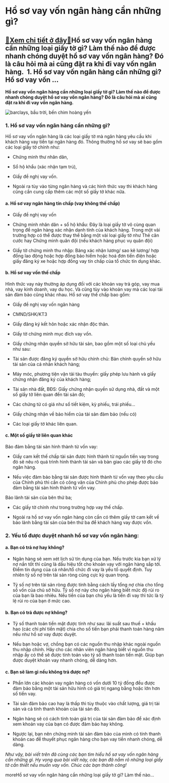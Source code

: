 Hồ sơ vay vốn ngân hàng cần những gì?
=====================================

[:gift:Xem chi tiết ở đây:gift:](https://hddtvn.com/ho-so-vay-von-ngan-hang-can-nhung-gi/)Hồ sơ vay vốn ngân hàng cần những loại giấy tờ gì? Làm thế nào để được nhanh chóng duyệt hồ sơ vay vốn ngân hàng? Đó là câu hỏi mà ai cũng đặt ra khi đi vay vốn ngân hàng.  1. Hồ sơ vay vốn ngân hàng cần những gì? Hồ sơ vay vốn …
-------------------------------------------------------------------------------------------------------------------------------------------------------------------------------------------------------------------------------------

**Hồ sơ vay vốn ngân hàng cần những loại giấy tờ gì? Làm thế nào để được nhanh chóng duyệt hồ sơ vay vốn ngân hàng? Đó là câu hỏi mà ai cũng đặt ra khi đi vay vốn ngân hàng.**


![barclays, bầu trời, bến chim hoàng yến](https://hddtvn.com/wp-content/uploads/2021/01/pexels-photo-351264-scaled.jpeg)


### 1. Hồ sơ vay vốn ngân hàng cần những gì?


Hồ sơ vay vốn ngân hàng là các loại giấy tờ mà ngân hàng yêu cầu khi khách hàng vay tiền tại ngân hàng đó. Thông thường hồ sơ vay sẽ bao gồm các loại giấy tờ chính như:




* Chứng minh thư nhân dân,

* Sổ hộ khẩu (xác nhận tạm trú),

* Giấy đề nghị vay vốn.

* Ngoài ra tùy vào từng ngân hàng và các hình thức vay thì khách hàng cũng cần cung cấp thêm các một số giấy tờ khác nữa.



#### a. Hồ sơ vay ngân hàng tín chấp (vay không thế chấp)




* Giấy đề nghị vay vốn

* Chứng minh nhân dân + sổ hộ khẩu: Đây là loại giấy tờ vô cùng quan trọng để ngân hàng xác nhận danh tính của khách hàng. Trong một vài trường hợp có thể được thay thế bằng một vài loại giấy tờ như Thẻ căn cước hay Chứng minh quân đội (nếu khách hàng phục vụ quân đội)

* Giấy tờ chứng minh thu nhập: Bảng xác nhận lương/ sao kê lương/ hợp đồng lao động hoặc hợp đồng bảo hiểm hoặc hoá đơn tiền điện hoặc giấy đăng ký xe hoặc hợp đồng vay tín chấp của tổ chức tín dụng khác.



#### b. Hồ sơ vay vốn thế chấp


Hình thức vay này thường áp dụng đối với các khoản vay trả góp, vay mua nhà, vay kinh doanh, vay du học. Và cũng tùy vào khoản vay mà các loại tài sản đảm bảo cũng khác nhau. Hồ sơ vay thế chấp bao gồm:




* Giấy đề nghị vay vốn ngân hàng

* CMND/SHK/KT3

* Giấy đăng ký kết hôn hoặc xác nhận độc thân.

* Giấy tờ chứng minh mục đích vay vốn.

* Giấy chứng nhận quyền sở hữu tài sản, bao gồm một số loại chủ yếu như sau:

* Tài sản được đăng ký quyền sở hữu chính chủ: Bản chính quyền sở hữu tài sản của cá nhân khách hàng;

* Máy móc, phương tiện vận tải tàu thuyền: giấy phép lưu hành và giấy chứng nhận đăng ký của khách hàng;

* Tài sản nhà đất, BĐS: Giấy chứng nhận quyền sử dụng nhà, đất và một số giấy tờ liên quan đến tài sản đó;

* Các chứng từ có giá như sổ tiết kiệm, kỳ phiếu, trái phiếu…

* Giấy chứng nhận về bảo hiểm của tài sản đảm bảo (nếu có)

* Các loại giấy tờ khác liên quan.



#### c. Một số giấy tờ liên quan khác


Bảo đảm bằng tài sản hình thành từ vốn vay:




* Giấy cam kết thế chấp tài sản được hình thành từ nguồn tiền vay trong đó sẽ nêu rõ quá trình hình thành tài sản và bàn giao các giấy tờ đó cho ngân hàng.

* Nếu việc đảm bảo bằng tài sản được hình thành từ vốn vay theo yêu cầu của Chính phủ thì cần có công văn của Chính phủ cho phép được bảo đảm bằng tài sản hình thành từ vốn vay.



Bảo lãnh tài sản của bên thứ ba;




* Các giấy tờ chính như trong trường hợp vay thế chấp.

* Ngoài ra hồ sơ vay vốn ngân hàng còn cần có thêm giấy tờ cam kết về bảo lãnh bằng tài sản của bên thứ ba để khách hàng vay được vốn.



### 2. Yếu tố được duyệt nhanh hồ sơ vay vốn ngân hàng:


#### a. Bạn có trả nợ hay không?




* Ngân hàng sẽ xem xét lịch sử tín dụng của bạn. Nếu trước kia bạn xử lý nợ nần tốt thì cũng là dấu hiệu tốt cho khoản vay với ngân hàng sắp tới. Điểm tín dụng của cá nhân/tổ chức đi vay là yếu tố quyết định. Tuy nhiên tỷ số nợ trên tài sản ròng cũng cực kỳ quan trọng.

* Tỷ số nợ trên tài sản ròng được tính bằng cách lấy tổng nợ chia cho tổng số vốn của chủ sở hữu. Tỷ số nợ này cho ngân hàng biết mức độ rủi ro của bạn là bao nhiêu. Nếu tiền của bạn chủ yếu là tiền đi vay thì tức là tỷ lệ rủi ro của bạn ở mức cao.



#### b. Bạn có trả được nợ không?




* Tỷ số thanh toán tiền mặt được tính như sau: lãi suất sau thuế + khấu hao (các chi phí tiền mặt) chia cho số tiền bạn phải thanh toán hàng năm nếu như hồ sơ vay được duyệt.

* Nếu bạn hoặc vợ, chồng bạn có các nguồn thu nhập khác ngoài nguồn thu nhập chính. Hãy cho các nhân viên ngân hàng biết vì nguồn thu nhập ấy có thể sẽ được tính toán vào tỷ số thanh toán tiền mặt. Giúp bạn được duyệt khoản vay nhanh chóng, dễ dàng hơn.



#### c. Bạn sẽ làm gì nếu không trả được nợ?




* Phần lớn các khoản vay ngân hàng có vốn dưới 10 tỷ đồng đều được đảm bảo bằng một tài sản hữu hình có giá trị ngang bằng hoặc lớn hơn số tiền vay.

* Tài sản đảm bảo cao hay là thấp thì tùy thuộc vào chất lượng, giá trị tài sản và cả tính thanh khoản của tài sản đó.

* Ngân hàng sẽ có cách tính toán giá trị của tài sản đảm bảo để xác định xem khoản vay của bạn có được đảm bảo hay không.

* Ngược lại, bạn nên chứng minh tài sản đảm bảo của mình có tính thanh khoản cao để thuyết phục ngân hàng cho bạn vay tiền nhanh chóng, dễ dàng.



*Như vậy, bài viết trên đã cùng các bạn tìm hiểu hồ sơ vay vốn ngân hàng cần những gì. Hy vọng qua bài viết này, các bạn đã nắm rõ những loại giấy tờ cần thiết nếu muốn vay vốn. Chúc các bạn thành công!*


moreHồ sơ vay vốn ngân hàng cần những loại giấy tờ gì? Làm thế nào…


